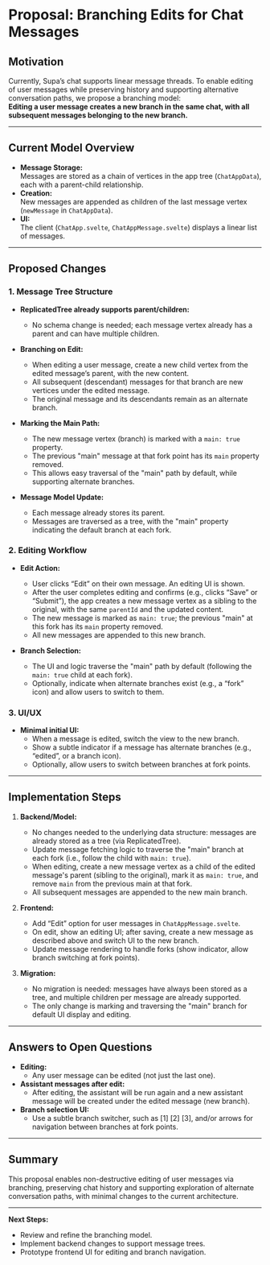 # Proposal: Branching Edits for Chat Messages

## Motivation

Currently, Supa’s chat supports linear message threads. To enable editing of user messages while preserving history and supporting alternative conversation paths, we propose a branching model:  
**Editing a user message creates a new branch in the same chat, with all subsequent messages belonging to the new branch.**

---

## Current Model Overview

- **Message Storage:**  
  Messages are stored as a chain of vertices in the app tree (`ChatAppData`), each with a parent-child relationship.
- **Creation:**  
  New messages are appended as children of the last message vertex (`newMessage` in `ChatAppData`).
- **UI:**  
  The client (`ChatApp.svelte`, `ChatAppMessage.svelte`) displays a linear list of messages.

---

## Proposed Changes

### 1. Message Tree Structure

- **ReplicatedTree already supports parent/children:**
  - No schema change is needed; each message vertex already has a parent and can have multiple children.

- **Branching on Edit:**
  - When editing a user message, create a new child vertex from the edited message’s parent, with the new content.
  - All subsequent (descendant) messages for that branch are new vertices under the edited message.
  - The original message and its descendants remain as an alternate branch.

- **Marking the Main Path:**
  - The new message vertex (branch) is marked with a `main: true` property.
  - The previous "main" message at that fork point has its `main` property removed.
  - This allows easy traversal of the "main" path by default, while supporting alternate branches.

- **Message Model Update:**
  - Each message already stores its parent.
  - Messages are traversed as a tree, with the "main" property indicating the default branch at each fork.

### 2. Editing Workflow

- **Edit Action:**
  - User clicks “Edit” on their own message. An editing UI is shown.
  - After the user completes editing and confirms (e.g., clicks “Save” or “Submit”), the app creates a new message vertex as a sibling to the original, with the same `parentId` and the updated content.
  - The new message is marked as `main: true`; the previous "main" at this fork has its `main` property removed.
  - All new messages are appended to this new branch.

- **Branch Selection:**
  - The UI and logic traverse the "main" path by default (following the `main: true` child at each fork).
  - Optionally, indicate when alternate branches exist (e.g., a “fork” icon) and allow users to switch to them.

### 3. UI/UX

- **Minimal initial UI:**
  - When a message is edited, switch the view to the new branch.
  - Show a subtle indicator if a message has alternate branches (e.g., “edited”, or a branch icon).
  - Optionally, allow users to switch between branches at fork points.

---

## Implementation Steps

1. **Backend/Model:**
   - No changes needed to the underlying data structure: messages are already stored as a tree (via ReplicatedTree).
   - Update message fetching logic to traverse the "main" branch at each fork (i.e., follow the child with `main: true`).
   - When editing, create a new message vertex as a child of the edited message's parent (sibling to the original), mark it as `main: true`, and remove `main` from the previous main at that fork.
   - All subsequent messages are appended to the new main branch.

2. **Frontend:**
   - Add “Edit” option for user messages in `ChatAppMessage.svelte`.
   - On edit, show an editing UI; after saving, create a new message as described above and switch UI to the new branch.
   - Update message rendering to handle forks (show indicator, allow branch switching at fork points).

3. **Migration:**
   - No migration is needed: messages have always been stored as a tree, and multiple children per message are already supported.
   - The only change is marking and traversing the "main" branch for default UI display and editing.

---

## Answers to Open Questions

- **Editing:**
  - Any user message can be edited (not just the last one).
- **Assistant messages after edit:**
  - After editing, the assistant will be run again and a new assistant message will be created under the edited message (new branch).
- **Branch selection UI:**
  - Use a subtle branch switcher, such as [1] [2] [3], and/or arrows for navigation between branches at fork points.

---

## Summary

This proposal enables non-destructive editing of user messages via branching, preserving chat history and supporting exploration of alternate conversation paths, with minimal changes to the current architecture.

---

**Next Steps:**  
- Review and refine the branching model.
- Implement backend changes to support message trees.
- Prototype frontend UI for editing and branch navigation.
